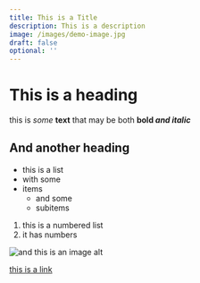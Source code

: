 ```yaml
---
title: This is a Title
description: This is a description
image: /images/demo-image.jpg
draft: false
optional: ''
---
```


# This is a heading

this is _some_ **text** that may be both **bold _and italic_**

## And another heading

- this is a list
- with some
- items
  - and some
  - subitems

1. this is a numbered list
2. it has numbers

![and this is an image alt](/images/demo-image.jpg)

[this is a link](https://test.com)
